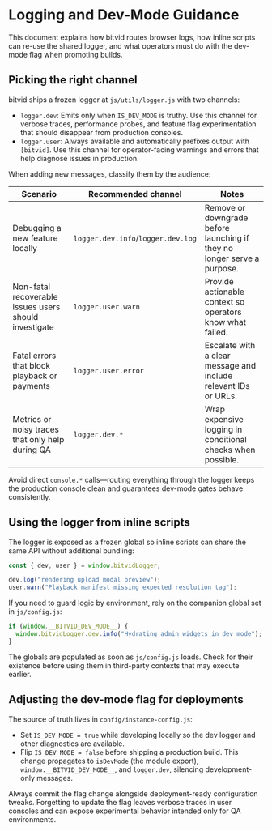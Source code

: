 # Logging and Dev-Mode Guidance

This document explains how bitvid routes browser logs, how inline scripts can
re-use the shared logger, and what operators must do with the dev-mode flag when
promoting builds.

## Picking the right channel

bitvid ships a frozen logger at `js/utils/logger.js` with two channels:

- `logger.dev`: Emits only when `IS_DEV_MODE` is truthy. Use this channel for
  verbose traces, performance probes, and feature flag experimentation that
  should disappear from production consoles.
- `logger.user`: Always available and automatically prefixes output with
  `[bitvid]`. Use this channel for operator-facing warnings and errors that help
  diagnose issues in production.

When adding new messages, classify them by the audience:

| Scenario | Recommended channel | Notes |
| --- | --- | --- |
| Debugging a new feature locally | `logger.dev.info`/`logger.dev.log` | Remove or downgrade before launching if they no longer serve a purpose. |
| Non-fatal recoverable issues users should investigate | `logger.user.warn` | Provide actionable context so operators know what failed. |
| Fatal errors that block playback or payments | `logger.user.error` | Escalate with a clear message and include relevant IDs or URLs. |
| Metrics or noisy traces that only help during QA | `logger.dev.*` | Wrap expensive logging in conditional checks when possible. |

Avoid direct `console.*` calls—routing everything through the logger keeps the
production console clean and guarantees dev-mode gates behave consistently.

## Using the logger from inline scripts

The logger is exposed as a frozen global so inline scripts can share the same
API without additional bundling:

```js
const { dev, user } = window.bitvidLogger;

dev.log("rendering upload modal preview");
user.warn("Playback manifest missing expected resolution tag");
```

If you need to guard logic by environment, rely on the companion global set in
`js/config.js`:

```js
if (window.__BITVID_DEV_MODE__) {
  window.bitvidLogger.dev.info("Hydrating admin widgets in dev mode");
}
```

The globals are populated as soon as `js/config.js` loads. Check for their
existence before using them in third-party contexts that may execute earlier.

## Adjusting the dev-mode flag for deployments

The source of truth lives in `config/instance-config.js`:

- Set `IS_DEV_MODE = true` while developing locally so the dev logger and other
  diagnostics are available.
- Flip `IS_DEV_MODE = false` before shipping a production build. This change
  propagates to `isDevMode` (the module export), `window.__BITVID_DEV_MODE__`,
  and `logger.dev`, silencing development-only messages.

Always commit the flag change alongside deployment-ready configuration tweaks.
Forgetting to update the flag leaves verbose traces in user consoles and can
expose experimental behavior intended only for QA environments.
